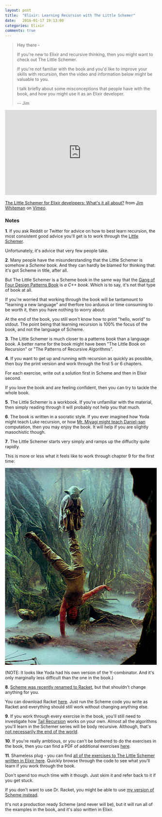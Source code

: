 ```yaml
---
layout: post
title:  "Elixir: Learning Recursion with The Little Schemer"
date:   2016-01-17 19:13:00
categories: Elixir
comments: true
---
```


> Hey there - 
>
> If you're new to Elixir and recursive thinking, then you might
> want to check out The Little Schemer. 
>
> If you're not familiar with the book and you'd like to improve your skills with recursion,
> then the video and information below might be valuable to you.
>
> I talk briefly about some misconceptions that people have with the book, and how
> you might use it as an Elixir developer.
>
> -- Jim

<iframe src="https://player.vimeo.com/video/152112914" width="500" height="281" frameborder="0" webkitallowfullscreen mozallowfullscreen allowfullscreen></iframe> <p><a href="https://vimeo.com/152112914">The Little Schemer for Elixir developers: What&#039;s it all about?</a> from <a href="https://vimeo.com/user29282688">Jim Whiteman</a> on <a href="https://vimeo.com">Vimeo</a>.</p>

### Notes

**1**. If you ask Reddit or Twitter for advice on how to best learn recursion, the most consistent good advice you'll
get is to work through the <a href="http://www.amazon.com/Little-Schemer-Daniel-P-Friedman/dp/0262560992" target="_blank">Little Schemer</a>.

Unfortunately, it's advice that very few people take.

**2**. Many people have the misunderstanding that the Little Schemer is somehow a _Scheme_ book.
And they can hardly be blamed for thinking that: it's got Scheme in title, after all.

But The Little Schemer is a Scheme book in the same way that the <a href="http://www.amazon.com/Design-Patterns-Elements-Reusable-Object-Oriented/dp/0201633612/" target="_blank">Gang of Four Design Patterns Book</a> is _a C++ book_. Which is to say, it's not that type of book at all.

If you're worried that working through the book will be tantamount to "learning a new language" and therfore
too arduous or time consuming to be worth it, then you have nothing to worry about:

At the end of the book, you still won't know how to print "hello, world" to stdout. The point being that learning recursion is 100% the focus of the book, and not the language of Scheme.

**3**. The Little Schemer is much closer to a patterns book than a language book. A better name for the book might
have been "The Little Book on Recursion" or "The Patterns of Recursive Algorithms".

**4**. If you want to get up and running with recursion as quickly as possible, then buy the print version and
work through the first 5 or 6 chapters.

For each exercise, write out a solution first in Scheme and then in Elixir second.

If you love the book and are feeling confident, then you can try to tackle the whole book.

**5**. The Little Schemer is a workbook. If you're unfamiliar with the material, then simply reading through it
will probably not help you that much.

**6**. The book is written in a socratic style. If you ever imagined how Yoda might teach Luke recursion, or how
 <a href="http://www.centare.com/wp-content/uploads/2015/01/Daniel-Larusso-Ralph-Macchio.jpg" target="_blank">Mr. Miyagi might teach Daniel-san</a> computation, then you may enjoy the book. It will help if you are slightly masochistic though.

**7**. The Little Schemer starts very simply and ramps up the diffuclty quite rapidly.

This is more or less what it feels like to work through chapter 9 for the first time:

[![Chapter 9](/assets/yodaluke.gif)](/assets/yodaluke.gif)

(NOTE: It looks like Yoda had his own version of the Y-combinator. And it's only marginally less difficult than the one in the book.)

**8**. <a href="http://racket-lang.org/new-name.html" target="_blank">Scheme was recently renamed to Racket</a>, but that shouldn't change anything for you.

You can download Racket <a href="http://racket-lang.org/" target="_blank">here</a>. Just run the Scheme
code you write as Racket and everything should still work without changing anything else.

**9**. If you work through every exercise in the book, you'll still need to investigate how <a href="https://en.wikipedia.org/wiki/Tail_call" target="_blank">Tail Recursion</a> works on your own. Almost all the algorithms you'll
learn in the Schemer series will be body recursive. Although, that's <a href="http://www.erlang.org/doc/efficiency_guide/myths.html" target="_blank">not necessarily the end of the world</a>.

**10**. If you're really ambtious, or you can't be bothered to do the exercises in the book, then you
can find a PDF of additional exercises <a href="http://www.ccs.neu.edu/home/matthias/BTLS/exercises.pdf" target="_blank">here</a>.

**11**.  Shameless plug - you can find <a href="https://github.com/jwhiteman/a-little-elixir-goes-a-long-way" target="_blank">all of the exercises to The Little Schemer written in Elixir here</a>. Quickly browse through the code to see what you'll learn if you work through the book.

Don't spend too much time with it though. Just skim it and refer back to it if you get stuck.

If you don't want to use Dr. Racket, you might be able to use <a href="https://github.com/jwhiteman/lighthouse-scheme" target="_blank">my version of Scheme instead</a>.

It's not a production ready Scheme (and never will be), but it will run all of the examples in the book,
and it's also written in Elixir.

